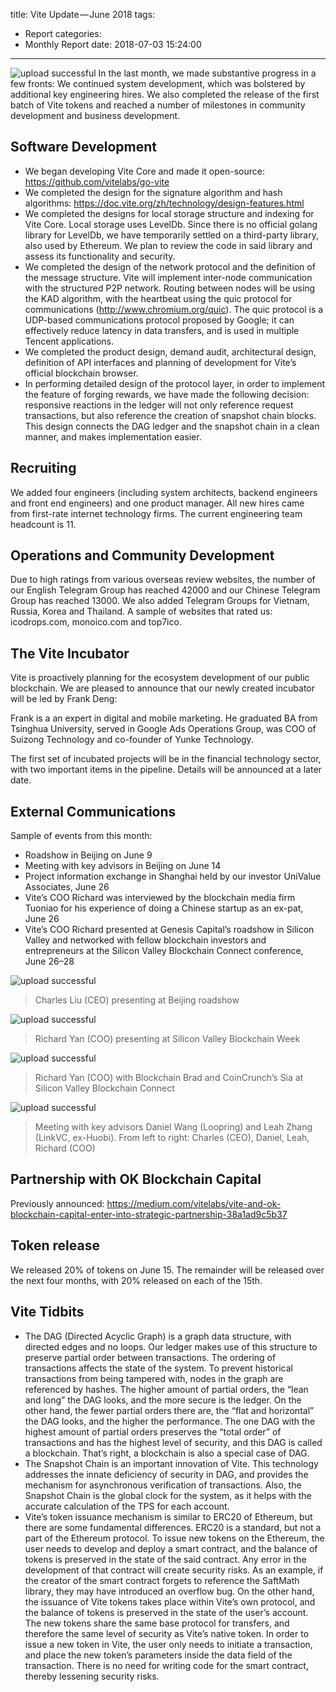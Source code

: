 title: Vite Update — June 2018
tags:
  - Report
categories:
  - Monthly Report
date: 2018-07-03 15:24:00
---
![upload successful](/images/pasted-0.png)
In the last month, we made substantive progress in a few fronts: We continued system development, which was bolstered by additional key engineering hires. We also completed the release of the first batch of Vite tokens and reached a number of milestones in community development and business development.

<!-- more -->

## Software Development

* We began developing Vite Core and made it open-source: https://github.com/vitelabs/go-vite
* We completed the design for the signature algorithm and hash algorithms: https://doc.vite.org/zh/technology/design-features.html
* We completed the designs for local storage structure and indexing for Vite Core. Local storage uses LevelDb. Since there is no official golang library for LevelDb, we have temporarily settled on a third-party library, also used by Ethereum. We plan to review the code in said library and assess its functionality and security.
* We completed the design of the network protocol and the definition of the message structure. Vite will implement inter-node communication with the structured P2P network. Routing between nodes will be using the KAD algorithm, with the heartbeat using the quic protocol for communications (http://www.chromium.org/quic). The quic protocol is a UDP-based communications protocol proposed by Google; it can effectively reduce latency in data transfers, and is used in multiple Tencent applications.
* We completed the product design, demand audit, architectural design, definition of API interfaces and planning of development for Vite’s official blockchain browser.
* In performing detailed design of the protocol layer, in order to implement the feature of forging rewards, we have made the following decision: responsive reactions in the ledger will not only reference request transactions, but also reference the creation of snapshot chain blocks. This design connects the DAG ledger and the snapshot chain in a clean manner, and makes implementation easier.


## Recruiting

We added four engineers (including system architects, backend engineers and front end engineers) and one product manager. All new hires came from first-rate internet technology firms. The current engineering team headcount is 11.

## Operations and Community Development

Due to high ratings from various overseas review websites, the number of our English Telegram Group has reached 42000 and our Chinese Telegram Group has reached 13000. We also added Telegram Groups for Vietnam, Russia, Korea and Thailand. A sample of websites that rated us: icodrops.com, monoico.com and top7ico.

## The Vite Incubator

Vite is proactively planning for the ecosystem development of our public blockchain. We are pleased to announce that our newly created incubator will be led by Frank Deng:


Frank is a an expert in digital and mobile marketing. He graduated BA from Tsinghua University, served in Google Ads Operations Group, was COO of Suizong Technology and co-founder of Yunke Technology.

The first set of incubated projects will be in the financial technology sector, with two important items in the pipeline. Details will be announced at a later date.

## External Communications

Sample of events from this month:

* Roadshow in Beijing on June 9
* Meeting with key advisors in Beijing on June 14
* Project information exchange in Shanghai held by our investor UniValue Associates, June 26
* Vite’s COO Richard was interviewed by the blockchain media firm Tuoniao for his experience of doing a Chinese startup as an ex-pat, June 26
* Vite’s COO Richard presented at Genesis Capital’s roadshow in Silicon Valley and networked with fellow blockchain investors and entrepreneurs at the Silicon Valley Blockchain Connect conference, June 26–28

![upload successful](/images/pasted-1.png)
> Charles Liu (CEO) presenting at Beijing roadshow


![upload successful](/images/pasted-2.png)
> Richard Yan (COO) presenting at Silicon Valley Blockchain Week


![upload successful](/images/pasted-3.png)
> Richard Yan (COO) with Blockchain Brad and CoinCrunch’s Sia at Silicon Valley Blockchain Connect


![upload successful](/images/pasted-4.png)
> Meeting with key advisors Daniel Wang (Loopring) and Leah Zhang (LinkVC, ex-Huobi). From left to right: Charles (CEO), Daniel, Leah, Richard (COO)

## Partnership with OK Blockchain Capital

Previously announced: https://medium.com/vitelabs/vite-and-ok-blockchain-capital-enter-into-strategic-partnership-38a1ad9c5b37

## Token release

We released 20% of tokens on June 15. The remainder will be released over the next four months, with 20% released on each of the 15th.


## Vite Tidbits

* The DAG (Directed Acyclic Graph) is a graph data structure, with directed edges and no loops. Our ledger makes use of this structure to preserve partial order between transactions. The ordering of transactions affects the state of the system. To prevent historical transactions from being tampered with, nodes in the graph are referenced by hashes. The higher amount of partial orders, the “lean and long” the DAG looks, and the more secure is the ledger. On the other hand, the fewer partial orders there are, the “flat and horizontal” the DAG looks, and the higher the performance. The one DAG with the highest amount of partial orders preserves the “total order” of transactions and has the highest level of security, and this DAG is called a blockchain. That’s right, a blockchain is also a special case of DAG.
* The Snapshot Chain is an important innovation of Vite. This technology addresses the innate deficiency of security in DAG, and provides the mechanism for asynchronous verification of transactions. Also, the Snapshot Chain is the global clock for the system, as it helps with the accurate calculation of the TPS for each account.
* Vite’s token issuance mechanism is similar to ERC20 of Ethereum, but there are some fundamental differences. ERC20 is a standard, but not a part of the Ethereum protocol. To issue new tokens on the Ethereum, the user needs to develop and deploy a smart contract, and the balance of tokens is preserved in the state of the said contract. Any error in the development of that contract will create security risks. As an example, if the creator of the smart contract forgets to reference the SaftMath library, they may have introduced an overflow bug. On the other hand, the issuance of Vite tokens takes place within Vite’s own protocol, and the balance of tokens is preserved in the state of the user’s account. The new tokens share the same base protocol for transfers, and therefore the same level of security as Vite’s native token. In order to issue a new token in Vite, the user only needs to initiate a transaction, and place the new token’s parameters inside the data field of the transaction. There is no need for writing code for the smart contract, thereby lessening security risks.
